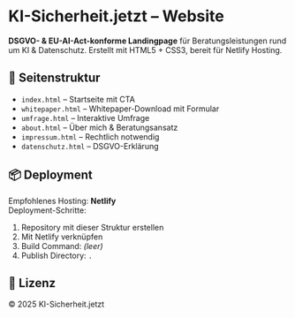 # KI-Sicherheit.jetzt – Website

**DSGVO- & EU-AI-Act-konforme Landingpage** für Beratungsleistungen rund um KI & Datenschutz. Erstellt mit HTML5 + CSS3, bereit für Netlify Hosting.

## 🚀 Seitenstruktur

- `index.html` – Startseite mit CTA
- `whitepaper.html` – Whitepaper-Download mit Formular
- `umfrage.html` – Interaktive Umfrage
- `about.html` – Über mich & Beratungsansatz
- `impressum.html` – Rechtlich notwendig
- `datenschutz.html` – DSGVO-Erklärung

## 📦 Deployment

Empfohlenes Hosting: **Netlify**  
Deployment-Schritte:

1. Repository mit dieser Struktur erstellen
2. Mit Netlify verknüpfen
3. Build Command: *(leer)*
4. Publish Directory: `.`

## 📄 Lizenz

© 2025 KI-Sicherheit.jetzt
